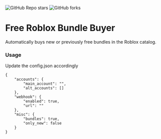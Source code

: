 <p align="left"><img alt="GitHub Repo stars" src="https://img.shields.io/github/stars/iEventz/free-bundle-buyer-roblox?color=yellow&style=flat-square"> <img alt="GitHub forks" src="https://img.shields.io/github/forks/iEventz/free-bundle-buyer-roblox?style=flat-square"></p>

<h1 align="left">Free Roblox Bundle Buyer</h1>

<p align="left">Automatically buys new or previously free bundles in the Roblox catalog.</p>

### Usage
Update the config.json accordingly 
```
{
    "accounts": {
        "main_account": "",
        "alt_accounts": []
    },
    "webhook": {
        "enabled": true,
        "url": ""
    },
    "misc": {
        "bundles": true,
        "only_new": false
    }
}
```
